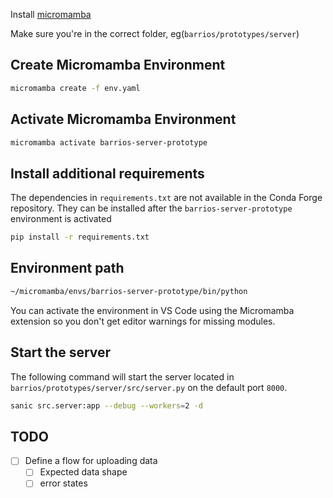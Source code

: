Install [micromamba](https://mamba.readthedocs.io/en/latest/micromamba-installation.html)

Make sure you're in the correct folder, eg(`barrios/prototypes/server`)

## Create Micromamba Environment
```bash
micromamba create -f env.yaml
```

## Activate Micromamba Environment
```bash
micromamba activate barrios-server-prototype
```

## Install additional requirements
The dependencies in `requirements.txt` are not available in the Conda Forge repository. They can be installed after the `barrios-server-prototype` environment is activated

```bash
pip install -r requirements.txt
```

## Environment path

```bash
~/micromamba/envs/barrios-server-prototype/bin/python
```

You can activate the environment in VS Code using the Micromamba extension so you don't get editor warnings for missing modules.

## Start the server
The following command will start the server located in `barrios/prototypes/server/src/server.py` on the default port `8000`.

```bash
sanic src.server:app --debug --workers=2 -d
```

## TODO
- [ ] Define a flow for uploading data
  - [ ] Expected data shape
  - [ ] error states